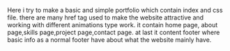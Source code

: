 Here i try to make a basic and simple portfolio which contain index and css file.
there are many href tag used to make the website attractive and working with different animations type work.
it contain home page, about page,skills page,project page,contact page.
at last it content footer where basic info as a normal footer have about what the website mainly have.
